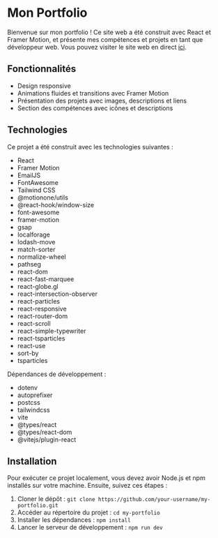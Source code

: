 # Mon Portfolio

Bienvenue sur mon portfolio ! Ce site web a été construit avec React et Framer Motion, et présente mes compétences et projets en tant que développeur web. Vous pouvez visiter le site web en direct [ici](https://thankful-bush-00a848b03.3.azurestaticapps.net/).

## Fonctionnalités

- Design responsive
- Animations fluides et transitions avec Framer Motion
- Présentation des projets avec images, descriptions et liens
- Section des compétences avec icônes et descriptions

## Technologies

Ce projet a été construit avec les technologies suivantes :

- React
- Framer Motion
- EmailJS
- FontAwesome
- Tailwind CSS
- @motionone/utils
- @react-hook/window-size
- font-awesome
- framer-motion
- gsap
- localforage
- lodash-move
- match-sorter
- normalize-wheel
- pathseg
- react-dom
- react-fast-marquee
- react-globe.gl
- react-intersection-observer
- react-particles
- react-responsive
- react-router-dom
- react-scroll
- react-simple-typewriter
- react-tsparticles
- react-use
- sort-by
- tsparticles

Dépendances de développement :

- dotenv
- autoprefixer
- postcss
- tailwindcss
- vite
- @types/react
- @types/react-dom
- @vitejs/plugin-react

## Installation

Pour exécuter ce projet localement, vous devez avoir Node.js et npm installés sur votre machine. Ensuite, suivez ces étapes :

1. Cloner le dépôt : `git clone https://github.com/your-username/my-portfolio.git`
2. Accéder au répertoire du projet : `cd my-portfolio`
3. Installer les dépendances : `npm install`
4. Lancer le serveur de développement : `npm run dev`

